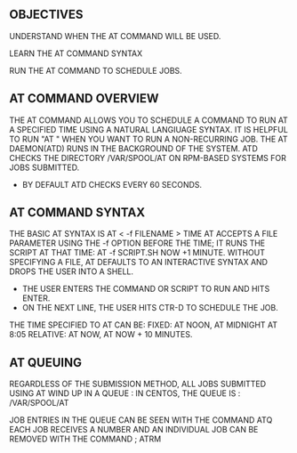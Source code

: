OBJECTIVES
--
UNDERSTAND WHEN THE AT COMMAND WILL BE USED.

LEARN THE AT COMMAND SYNTAX

RUN THE AT COMMAND TO SCHEDULE JOBS.

AT COMMAND OVERVIEW
--
THE AT COMMAND ALLOWS YOU TO SCHEDULE A COMMAND TO RUN AT A SPECIFIED TIME USING A NATURAL LANGIUAGE SYNTAX.
IT IS HELPFUL TO RUN "AT " WHEN YOU WANT TO RUN A NON-RECURRING JOB.
THE AT DAEMON(ATD) RUNS IN THE BACKGROUND OF THE SYSTEM.
ATD CHECKS THE DIRECTORY /VAR/SPOOL/AT ON RPM-BASED SYSTEMS FOR JOBS SUBMITTED.
- BY DEFAULT ATD CHECKS EVERY 60 SECONDS.

AT COMMAND SYNTAX
--
THE BASIC AT SYNTAX IS AT < -f FILENAME > TIME
AT ACCEPTS A FILE PARAMETER USING THE -f OPTION BEFORE THE TIME; IT RUNS THE SCRIPT AT THAT TIME:
AT -f SCRIPT.SH NOW +1 MINUTE.
WITHOUT SPECIFYING A FILE, AT DEFAULTS TO AN INTERACTIVE SYNTAX AND DROPS THE USER INTO A SHELL.
- THE USER ENTERS THE COMMAND OR SCRIPT TO RUN AND HITS ENTER.
- ON THE NEXT LINE, THE USER HITS CTR-D TO SCHEDULE THE JOB.

THE TIME SPECIFIED TO AT CAN BE:
FIXED: AT NOON, AT MIDNIGHT AT 8:05
RELATIVE: AT NOW, AT NOW + 10 MINUTES.

AT QUEUING 
--
REGARDLESS OF THE SUBMISSION METHOD, ALL JOBS SUBMITTED USING AT WIND UP IN A QUEUE :
IN CENTOS, THE QUEUE IS : /VAR/SPOOL/AT

JOB ENTRIES IN THE QUEUE CAN BE SEEN WITH THE COMMAND ATQ
EACH JOB RECEIVES A NUMBER AND AN INDIVIDUAL JOB CAN BE REMOVED WITH THE COMMAND ; ATRM <JOB NUMBER>
